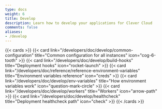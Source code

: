 ```yaml
---
type: docs
weight: 6
title: Develop
description: Learn how to develop your applications for Clever Cloud
comments: false
aliases:
- /develop
---
```


{{< cards >}}
  {{< card link="/developers/doc/develop/common-configuration" title="Common configuration for all instances" icon="cog-6-tooth" >}}
  {{< card link="/developers/doc/develop/build-hooks" title="Deployment hooks" icon="rocket-launch" >}}
  {{< card link="/developers/doc/reference/reference-environment-variables" title="Environment variables reference" icon="creds" >}}
  {{< card link="/developers/doc/develop/env-variables" title="How environment variables work" icon="question-mark-circle" >}}
  {{< card link="/developers/doc/develop/workers" title="Workers" icon="arrow-path" >}}
  {{< card link="/developers/doc/develop/healthcheck" title="Deployment healthcheck path" icon="check" >}}
{{< /cards >}}
